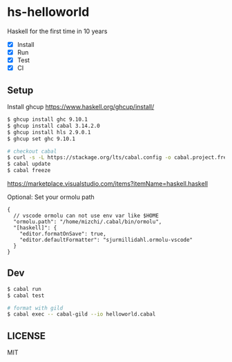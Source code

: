 # hs-helloworld

Haskell for the first time in 10 years

- [x] Install
- [x] Run
- [x] Test
- [x] CI

## Setup

Install ghcup https://www.haskell.org/ghcup/install/

```bash
$ ghcup install ghc 9.10.1
$ ghcup install cabal 3.14.2.0
$ ghcup install hls 2.9.0.1
$ ghcup set ghc 9.10.1

# checkout cabal
$ curl -s -L https://stackage.org/lts/cabal.config -o cabal.project.freeze
$ cabal update
$ cabal freeze
```

https://marketplace.visualstudio.com/items?itemName=haskell.haskell

Optional: Set your ormolu path

```jsonc
{
  // vscode ormolu can not use env var like $HOME
  "ormolu.path": "/home/mizchi/.cabal/bin/ormolu",
  "[haskell]": {
    "editor.formatOnSave": true,
    "editor.defaultFormatter": "sjurmillidahl.ormolu-vscode"
  }
}
```

## Dev

```bash
$ cabal run
$ cabal test

# format with gild
$ cabal exec -- cabal-gild --io helloworld.cabal
```

## LICENSE

MIT
